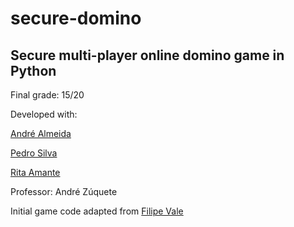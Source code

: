 # secure-domino

## Secure multi-player online domino game in Python


Final grade: 15/20

Developed with:

[André Almeida](https://github.com/Almeida-a)

[Pedro Silva](https://github.com/pedromsilva99)

[Rita Amante](https://github.com/rita-amante)

Professor: André Zúquete

Initial game code adapted from [Filipe Vale](https://github.com/FilipeMiguelVale) 
    
